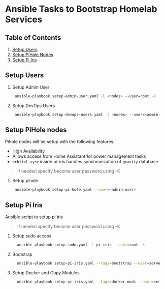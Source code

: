 # Ansible Tasks to Bootstrap Homelab Services

## Table of Contents

1. [Setup Users](#setup-users)
2. [Setup PiHole Nodes](#setup-pihole-nodes)
3. [Setup Pi Iris](#setup-pi-iris)

## Setup Users

1. Setup Admin User

   ```sh
    ansible-playbook setup-admin-user.yaml -l <nodes> --user=root -k
   ```

2. Setup DevOps Users

   ```sh
    ansible-playbook setup-devops-users.yaml -l <nodes> --user=<admin-user>
   ```

## Setup PiHole nodes

Pihole nodes will be setup with the following features.

- High Availability
- Allows access from Home Assistant for power management tasks
- `orbital-sync` inside pi-iris handles synchronization of `gravity` database

> if needed specify become user password using -K


1. Setup pihole

   ```sh
    ansible-playbook setup-pi-hole.yaml --user=<admin-user>
   ```

## Setup Pi Iris

Ansible script to setup pi iris

> if needed specify become user password using -K

1. Setup sudo access

   ```sh
     ansible-playbook setup-sudo.yaml -l pi_iris --user=root -k
   ```

2. Bootstrap

   ```sh
     ansible-playbook setup-pi-iris.yaml --tags=bootstrap --user=serveradmin
   ```

3. Setup Docker and Copy Modules

   ```sh
     ansible-playbook setup-pi-iris.yaml --tags=docker,mods --user=serveradmin
   ```
